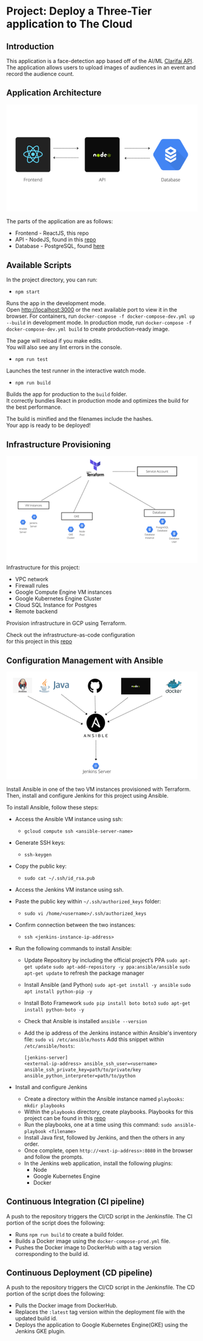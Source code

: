 # Project: Deploy a Three-Tier application to The Cloud

## Introduction
This application is a face-detection app based off of the AI/ML [Clarifai API](https://www.clarifai.com/models/ai-face-detection). The application allows users to upload images of audiences in an event and record the audience count. 

## Application Architecture
![Application Architecture](/assets/images/app-str.png)

The parts of the application are as follows:
* Frontend - ReactJS, this repo
* API - NodeJS, found in this [repo](https://github.com/Z11mm/sca-project-c2-app-api)
* Database - PostgreSQL, found [here](https://github.com/Z11mm/sca-project-c2-app-api/tree/main/postgres)

## Available Scripts

In the project directory, you can run:

* `npm start`

Runs the app in the development mode.  
Open [http://localhost:3000](http://localhost:3000) or the next available port to view it in the browser.
For containers, run `docker-compose -f docker-compose-dev.yml up --build` in development mode.
In production mode, run `docker-compose -f docker-compose-dev.yml build` to create production-ready image.

The page will reload if you make edits.  
You will also see any lint errors in the console.

* `npm run test`

Launches the test runner in the interactive watch mode.  

* `npm run build`

Builds the app for production to the `build` folder.  
It correctly bundles React in production mode and optimizes the build for the best performance.

The build is minified and the filenames include the hashes.  
Your app is ready to be deployed!

## Infrastructure Provisioning

![Provision infrastructure in GCP using Terraform](/assets/images/infra-provision.png)
Infrastructure for this project:
* VPC network
* Firewall rules
* Google Compute Engine VM instances
* Google Kubernetes Engine Cluster
* Cloud SQL Instance for Postgres
* Remote backend

Provision infrastructure in GCP using Terraform. 

Check out the infrastructure-as-code configuration  
for this project in this [repo](https://github.com/Z11mm/sca-project-c2-iac)

## Configuration Management with Ansible

![Configure Jenkins](/assets/images/jenkins-config.png)

Install Ansible in one of the two VM instances provisioned with Terraform. Then, install and configure Jenkins for this project using Ansible.

To install Ansible, follow these steps:
* Access the Ansible VM instance using ssh:
    - `gcloud compute ssh <ansible-server-name>`
* Generate SSH keys:
    - `ssh-keygen`
* Copy the public key:
    - `sudo cat ~/.ssh/id_rsa.pub`
* Access the Jenkins VM instance using ssh. 
* Paste the public key within `~/.ssh/authorized_keys` folder:
    - `sudo vi /home/<username>/.ssh/authorized_keys`
* Confirm connection between the two instances:
    - `ssh <jenkins-instance-ip-address>`
* Run the following commands to install Ansible:

    * Update Repository by including the official project’s PPA
     `sudo apt-get update`
     `sudo apt-add-repository -y ppa:ansible/ansible`
     `sudo apt-get update` to refresh the package manager

    * Install Ansible (and Python)
     `sudo apt-get install -y ansible`
     `sudo apt install python-pip -y`

    * Install Boto Framework
     `sudo pip install boto boto3`
     `sudo apt-get install python-boto -y`

    * Check that Ansible is installed
     `ansible --version`

    * Add the ip address of the Jenkins instance within Ansible's inventory file:
     `sudo vi /etc/ansible/hosts`
     Add this snippet within `/etc/ansible/hosts`:
        ```
        [jenkins-server]
        <external-ip-address> ansible_ssh_user=<username> ansible_ssh_private_key=path/to/private/key   ansible_python_interpreter=path/to/python

        ```

* Install and configure Jenkins
    - Create a directory within the Ansible instance named `playbooks`:  
        `mkdir playbooks`
    - Within the `playbooks` directory, create playbooks. Playbooks for this project can be found in this 
[repo](https://github.com/Z11mm/ansible-playbooks)
    - Run the playbooks, one at a time using this command:
        `sudo ansible-playbook <filename>`
    - Install Java first, followed by Jenkins, and then the others in any order.
    - Once complete, open `http://<ext-ip-address>:8080` in the browser and follow the prompts.
    - In the Jenkins web application, install the following plugins:
        - Node
        - Google Kubernetes Engine
        - Docker

## Continuous Integration (CI pipeline)  
A push to the repository triggers the CI/CD script in the Jenkinsfile. The CI portion of the script does the following:
* Runs `npm run build` to create a build folder.
* Builds a Docker image using the `docker-compose-prod.yml` file.
* Pushes the Docker image to DockerHub with a tag version corresponding to the build id.


## Continuous Deployment (CD pipeline)
A push to the repository triggers the CI/CD script in the Jenkinsfile. The CD portion of the script does the following:
* Pulls the Docker image from DockerHub.
* Replaces the `:latest` tag version within the deployment file with the updated build id.
* Deploys the application to Google Kubernetes Engine(GKE) using the Jenkins GKE plugin.